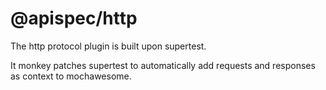 # @apispec/http

The http protocol plugin is built upon supertest.

It monkey patches supertest to automatically add requests and responses as context to mochawesome.
